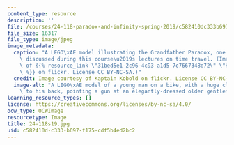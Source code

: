 ```yaml
---
content_type: resource
description: ''
file: /courses/24-118-paradox-and-infinity-spring-2019/c582410dc333b697f175cdf5b4ed2bc2_24-118s19.jpg
file_size: 16317
file_type: image/jpeg
image_metadata:
  caption: "A LEGO\xAE model illustrating the Grandfather Paradox, one of the topics\
    \ discussed during this course\u2019s lectures on time travel. (Image courtesy\
    \ of {{% resource_link \"31bed5e1-2c96-4c93-a1d5-7c7667348d72\" \"Kaptain Kobold\"\
    \ %}} on flickr. License CC BY-NC-SA.)"
  credit: Image courtesy of Kaptain Kobold on flickr. License CC BY-NC-SA.
  image-alt: "A LEGO\xAE model of a young man on a bike, with a huge clock attached\
    \ to his back, pointing a gun at an elegantly-dressed older gentleman."
learning_resource_types: []
license: https://creativecommons.org/licenses/by-nc-sa/4.0/
ocw_type: OCWImage
resourcetype: Image
title: 24-118s19.jpg
uid: c582410d-c333-b697-f175-cdf5b4ed2bc2
---
```

